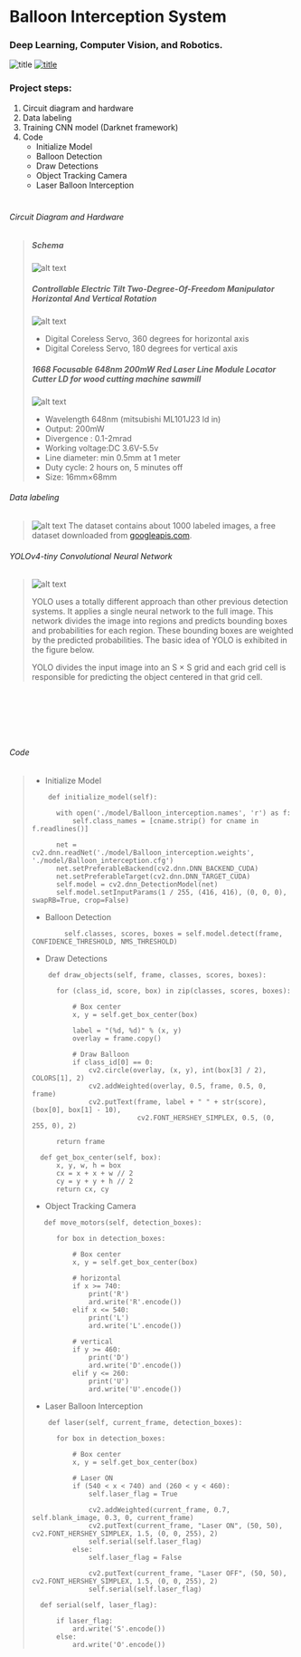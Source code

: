 # Balloon Interception System
### Deep Learning, Computer Vision, and Robotics.

![title](/github_images/Balloon_Interception.PNG)
[![title](/github_images/youtube.png "Balloon Interception - Deep Learning, Computer Vision, and Robotics")](https://www.youtube.com/watch?v=UwBT0xUOck4&ab_channel=ItayNave)

### Project steps:

1. Circuit diagram and hardware
2. Data labeling
3. Training CNN model (Darknet framework)
4. Code                
   - Initialize Model
   - Balloon Detection
   - Draw Detections
   - Object Tracking Camera
   - Laser Balloon Interception

# 
###### Circuit Diagram and Hardware
>  ##### Schema
>  ![alt text](/github_images/Schematic.png)
>
>  ##### Controllable Electric Tilt Two-Degree-Of-Freedom Manipulator Horizontal And Vertical Rotation
> ![alt text](/github_images/Controllable_Electric_Tilt_Two_Degree_Of_Freedom_Manipulator_Horizontal_And_Vertical_Rotation.PNG)
> 
>  - Digital Coreless Servo, 360 degrees for horizontal axis     
>  - Digital Coreless Servo, 180 degrees for vertical axis
>
>  ##### 1668 Focusable 648nm 200mW Red Laser Line Module Locator Cutter LD for wood cutting machine sawmill
> ![alt text](/github_images/laser.PNG)
>
>  - Wavelength 648nm (mitsubishi ML101J23 ld in)
>  - Output: 200mW
>  - Divergence : 0.1-2mrad  
>  - Working voltage:DC 3.6V-5.5v 
>  - Line diameter: min 0.5mm at 1 meter 
>  - Duty cycle: 2 hours on, 5 minutes off 
>  - Size: 16mm×68mm 

###### Data labeling
> ![alt text](/github_images/Label.PNG)
> The dataset contains about 1000 labeled images, a free dataset downloaded from [googleapis.com](https://storage.googleapis.com/openimages/web/index.html).
>

###### YOLOv4-tiny Convolutional Neural Network
> ![alt text](/github_images/yolov4_architecture.PNG)
> 
> YOLO uses a totally different approach than other previous detection systems. It applies a single neural network to the full image.
> This network divides the image into regions and predicts bounding boxes and probabilities for each region.
> These bounding boxes are weighted by the predicted probabilities.
> The basic idea of YOLO is exhibited in the figure below.
> 
> YOLO divides the input image into an S × S grid and each grid cell is responsible for predicting the object centered
> in that grid cell.

<p>
<br />
<br />
</p>
 
<p>
<br />
<br />
</p>

###### Code
> 
> - Initialize Model
>  ```
>      def initialize_model(self):
>
>        with open('./model/Balloon_interception.names', 'r') as f:
>            self.class_names = [cname.strip() for cname in f.readlines()]
>
>        net = cv2.dnn.readNet('./model/Balloon_interception.weights', './model/Balloon_interception.cfg')
>        net.setPreferableBackend(cv2.dnn.DNN_BACKEND_CUDA)
>        net.setPreferableTarget(cv2.dnn.DNN_TARGET_CUDA)
>        self.model = cv2.dnn_DetectionModel(net)
>        self.model.setInputParams(1 / 255, (416, 416), (0, 0, 0), swapRB=True, crop=False)
>  ```
>  
> - Balloon Detection
>  ```
>          self.classes, scores, boxes = self.model.detect(frame, CONFIDENCE_THRESHOLD, NMS_THRESHOLD)
>  ```
>
>  - Draw Detections
>  ```
>      def draw_objects(self, frame, classes, scores, boxes):
>
>        for (class_id, score, box) in zip(classes, scores, boxes):
>
>            # Box center
>            x, y = self.get_box_center(box)
>
>            label = "(%d, %d)" % (x, y)
>            overlay = frame.copy()
>
>            # Draw Balloon
>            if class_id[0] == 0:
>                cv2.circle(overlay, (x, y), int(box[3] / 2), COLORS[1], 2)
>                cv2.addWeighted(overlay, 0.5, frame, 0.5, 0, frame)
>                cv2.putText(frame, label + " " + str(score), (box[0], box[1] - 10),
>                            cv2.FONT_HERSHEY_SIMPLEX, 0.5, (0, 255, 0), 2)
>
>        return frame
>
>    def get_box_center(self, box):
>        x, y, w, h = box
>        cx = x + x + w // 2
>        cy = y + y + h // 2
>        return cx, cy
>  ```
>  
>  - Object Tracking Camera
>  ```
>     def move_motors(self, detection_boxes):
>
>        for box in detection_boxes:
>
>            # Box center
>            x, y = self.get_box_center(box)
>
>            # horizontal
>            if x >= 740:
>                print('R')
>                ard.write('R'.encode())
>            elif x <= 540:
>                print('L')
>                ard.write('L'.encode())
>
>            # vertical
>            if y >= 460:
>                print('D')
>                ard.write('D'.encode())
>            elif y <= 260:
>                print('U')
>                ard.write('U'.encode())
>  ```
>
>  - Laser Balloon Interception
>  ```
>      def laser(self, current_frame, detection_boxes):
>
>        for box in detection_boxes:
>
>            # Box center
>            x, y = self.get_box_center(box)
>
>            # Laser ON
>            if (540 < x < 740) and (260 < y < 460):
>                self.laser_flag = True
>
>                cv2.addWeighted(current_frame, 0.7, self.blank_image, 0.3, 0, current_frame)
>                cv2.putText(current_frame, "Laser ON", (50, 50), cv2.FONT_HERSHEY_SIMPLEX, 1.5, (0, 0, 255), 2)
>                self.serial(self.laser_flag)
>            else:
>                self.laser_flag = False
>
>                cv2.putText(current_frame, "Laser OFF", (50, 50), cv2.FONT_HERSHEY_SIMPLEX, 1.5, (0, 0, 255), 2)
>                self.serial(self.laser_flag)
>
>    def serial(self, laser_flag):
>
>        if laser_flag:
>            ard.write('S'.encode())
>        else:
>            ard.write('O'.encode())
> ```




